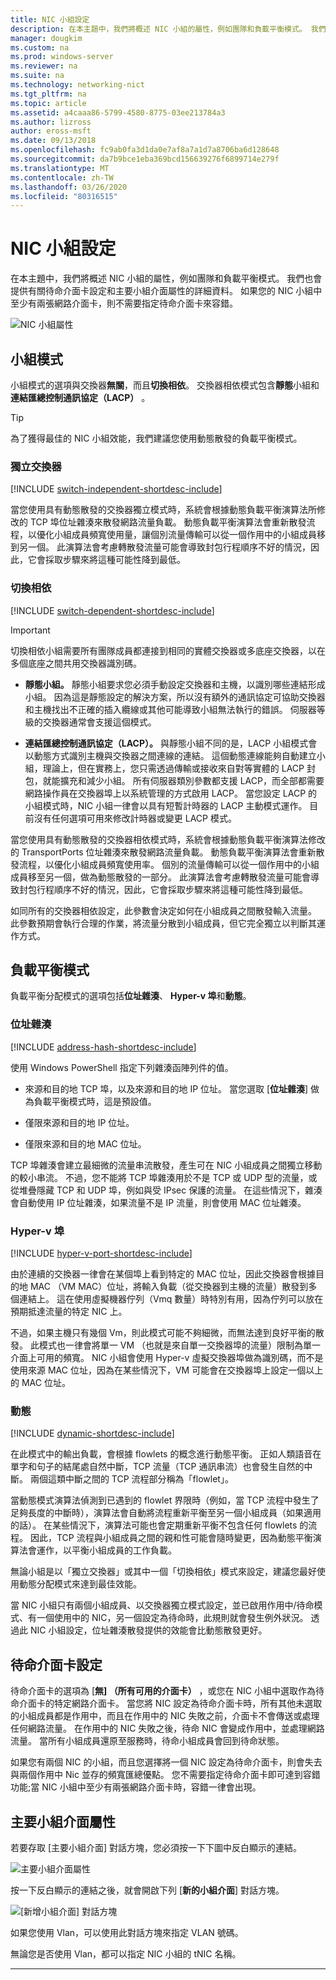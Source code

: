 ```yaml
---
title: NIC 小組設定
description: 在本主題中，我們將概述 NIC 小組的屬性，例如團隊和負載平衡模式。 我們也會提供有關待命介面卡設定和主要小組介面屬性的詳細資料。 如果您的 NIC 小組中至少有兩張網路介面卡，則不需要指定待命介面卡來容錯。
manager: dougkim
ms.custom: na
ms.prod: windows-server
ms.reviewer: na
ms.suite: na
ms.technology: networking-nict
ms.tgt_pltfrm: na
ms.topic: article
ms.assetid: a4caaa86-5799-4580-8775-03ee213784a3
ms.author: lizross
author: eross-msft
ms.date: 09/13/2018
ms.openlocfilehash: fc9ab0fa3d1da0e7af8a7a1d7a8706ba6d128648
ms.sourcegitcommit: da7b9bce1eba369bcd156639276f6899714e279f
ms.translationtype: MT
ms.contentlocale: zh-TW
ms.lasthandoff: 03/26/2020
ms.locfileid: "80316515"
---
```

# <a name="nic-teaming-settings"></a>NIC 小組設定
在本主題中，我們將概述 NIC 小組的屬性，例如團隊和負載平衡模式。 我們也會提供有關待命介面卡設定和主要小組介面屬性的詳細資料。 如果您的 NIC 小組中至少有兩張網路介面卡，則不需要指定待命介面卡來容錯。


  
![NIC 小組屬性](../../media/Create-a-New-NIC-Team-on-a-Host-Computer-or-VM/nict_06_properties.jpg)  

## <a name="teaming-modes"></a>小組模式 
小組模式的選項與交換器**無關**，而且**切換相依**。 交換器相依模式包含**靜態**小組和**連結匯總控制通訊協定（LACP）** 。 

>[!TIP]
>為了獲得最佳的 NIC 小組效能，我們建議您使用動態散發的負載平衡模式。  
  
### <a name="switch-independent"></a>獨立交換器
  
[!INCLUDE [switch-independent-shortdesc-include](../../includes/switch-independent-shortdesc-include.md)] 
  
當您使用具有動態散發的交換器獨立模式時，系統會根據動態負載平衡演算法所修改的 TCP 埠位址雜湊來散發網路流量負載。 動態負載平衡演算法會重新散發流程，以優化小組成員頻寬使用量，讓個別流量傳輸可以從一個作用中的小組成員移到另一個。 此演算法會考慮轉散發流量可能會導致封包行程順序不好的情況，因此，它會採取步驟來將這種可能性降到最低。  
  
### <a name="switch-dependent"></a>切換相依  

[!INCLUDE [switch-dependent-shortdesc-include](../../includes/switch-dependent-shortdesc-include.md)]  
  
> [!IMPORTANT]  
> 切換相依小組需要所有團隊成員都連接到相同的實體交換器或多底座交換器，以在多個底座之間共用交換器識別碼。


- **靜態小組。** 靜態小組要求您必須手動設定交換器和主機，以識別哪些連結形成小組。 因為這是靜態設定的解決方案，所以沒有額外的通訊協定可協助交換器和主機找出不正確的插入纜線或其他可能導致小組無法執行的錯誤。 伺服器等級的交換器通常會支援這個模式。

- **連結匯總控制通訊協定（LACP）。** 與靜態小組不同的是，LACP 小組模式會以動態方式識別主機與交換器之間連線的連結。 這個動態連線能夠自動建立小組，理論上，但在實務上，您只需透過傳輸或接收來自對等實體的 LACP 封包，就能擴充和減少小組。 所有伺服器類別參數都支援 LACP，而全部都需要網路操作員在交換器埠上以系統管理的方式啟用 LACP。 當您設定 LACP 的小組模式時，NIC 小組一律會以具有短暫計時器的 LACP 主動模式運作。  目前沒有任何選項可用來修改計時器或變更 LACP 模式。


當您使用具有動態散發的交換器相依模式時，系統會根據動態負載平衡演算法修改的 TransportPorts 位址雜湊來散發網路流量負載。  動態負載平衡演算法會重新散發流程，以優化小組成員頻寬使用率。 個別的流量傳輸可以從一個作用中的小組成員移至另一個，做為動態散發的一部分。 此演算法會考慮轉散發流量可能會導致封包行程順序不好的情況，因此，它會採取步驟來將這種可能性降到最低。  
  
如同所有的交換器相依設定，此參數會決定如何在小組成員之間散發輸入流量。  此參數預期會執行合理的作業，將流量分散到小組成員，但它完全獨立以判斷其運作方式。  


## <a name="load-balancing-modes"></a>負載平衡模式  
負載平衡分配模式的選項包括**位址雜湊**、 **Hyper-v 埠**和**動態**。  
  
### <a name="address-hash"></a>位址雜湊
  
[!INCLUDE [address-hash-shortdesc-include](../../includes/address-hash-shortdesc-include.md)]
  
使用 Windows PowerShell 指定下列雜湊函陣列件的值。  
  
-   來源和目的地 TCP 埠，以及來源和目的地 IP 位址。 當您選取 [**位址雜湊**] 做為負載平衡模式時，這是預設值。  
  
-   僅限來源和目的地 IP 位址。  
  
-   僅限來源和目的地 MAC 位址。  
  
TCP 埠雜湊會建立最細微的流量串流散發，產生可在 NIC 小組成員之間獨立移動的較小串流。 不過，您不能將 TCP 埠雜湊用於不是 TCP 或 UDP 型的流量，或從堆疊隱藏 TCP 和 UDP 埠，例如與受 IPsec 保護的流量。 在這些情況下，雜湊會自動使用 IP 位址雜湊，如果流量不是 IP 流量，則會使用 MAC 位址雜湊。  
  
### <a name="hyper-v-port"></a>Hyper-v 埠
  
[!INCLUDE [hyper-v-port-shortdesc-include](../../includes/hyper-v-port-shortdesc-include.md)]  
  
由於連續的交換器一律會在某個埠上看到特定的 MAC 位址，因此交換器會根據目的地 MAC （VM MAC）位址，將輸入負載（從交換器到主機的流量）散發到多個連結上。 這在使用虛擬機器佇列（Vmq 數量）時特別有用，因為佇列可以放在預期抵達流量的特定 NIC 上。  
  
不過，如果主機只有幾個 Vm，則此模式可能不夠細微，而無法達到良好平衡的散發。 此模式也一律會將單一 VM （也就是來自單一交換器埠的流量）限制為單一介面上可用的頻寬。 NIC 小組會使用 Hyper-v 虛擬交換器埠做為識別碼，而不是使用來源 MAC 位址，因為在某些情況下，VM 可能會在交換器埠上設定一個以上的 MAC 位址。  
  
### <a name="dynamic"></a>動態
  
[!INCLUDE [dynamic-shortdesc-include](../../includes/dynamic-shortdesc-include.md)]
  
在此模式中的輸出負載，會根據 flowlets 的概念進行動態平衡。 正如人類語音在單字和句子的結尾處自然中斷，TCP 流量（TCP 通訊串流）也會發生自然的中斷。 兩個這類中斷之間的 TCP 流程部分稱為「flowlet」。  
  
當動態模式演算法偵測到已遇到的 flowlet 界限時（例如，當 TCP 流程中發生了足夠長度的中斷時），演算法會自動將流程重新平衡至另一個小組成員（如果適用的話）。  在某些情況下，演算法可能也會定期重新平衡不包含任何 flowlets 的流程。 因此，TCP 流程與小組成員之間的親和性可能會隨時變更，因為動態平衡演算法會運作，以平衡小組成員的工作負載。  
  
無論小組是以「獨立交換器」或其中一個「切換相依」模式來設定，建議您最好使用動態分配模式來達到最佳效能。  
  
當 NIC 小組只有兩個小組成員、以交換器獨立模式設定，並已啟用作用中/待命模式、有一個使用中的 NIC，另一個設定為待命時，此規則就會發生例外狀況。 透過此 NIC 小組設定，位址雜湊散發提供的效能會比動態散發更好。  


## <a name="standby-adapter-setting"></a>待命介面卡設定  
待命介面卡的選項為 [**無] （所有可用的介面卡）** ，或您在 NIC 小組中選取作為待命介面卡的特定網路介面卡。 當您將 NIC 設定為待命介面卡時，所有其他未選取的小組成員都是作用中，而且在作用中的 NIC 失敗之前，介面卡不會傳送或處理任何網路流量。 在作用中的 NIC 失敗之後，待命 NIC 會變成作用中，並處理網路流量。 當所有小組成員還原至服務時，待命小組成員會回到待命狀態。  

如果您有兩個 NIC 的小組，而且您選擇將一個 NIC 設定為待命介面卡，則會失去與兩個作用中 Nic 並存的頻寬匯總優點。  您不需要指定待命介面卡即可達到容錯功能;當 NIC 小組中至少有兩張網路介面卡時，容錯一律會出現。
 
  
## <a name="primary-team-interface-property"></a>主要小組介面屬性  
若要存取 [主要小組介面] 對話方塊，您必須按一下下圖中反白顯示的連結。  
  
![主要小組介面屬性](../../media/Create-a-New-NIC-Team-on-a-Host-Computer-or-VM/nict_10_primaryteaminterface.jpg)  
  
按一下反白顯示的連結之後，就會開啟下列 [**新的小組介面**] 對話方塊。  
  
![[新增小組介面] 對話方塊](../../media/Create-a-New-NIC-Team-on-a-Host-Computer-or-VM/nict_newteaminterface.jpg)  
  
如果您使用 Vlan，可以使用此對話方塊來指定 VLAN 號碼。  
  
無論您是否使用 Vlan，都可以指定 NIC 小組的 tNIC 名稱。  
  


---